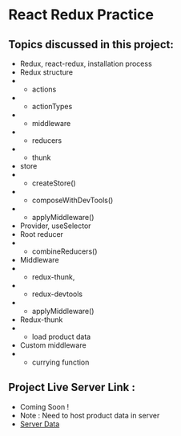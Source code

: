 # React Redux Practice
## Topics discussed in this project:
* Redux, react-redux, installation process
* Redux structure 
* * actions
* * actionTypes
* * middleware
* * reducers 
* * thunk
* store
* * createStore()
* * composeWithDevTools()
* * applyMiddleware() 
* Provider, useSelector
* Root reducer 
* * combineReducers()
* Middleware 
* * redux-thunk,
* * redux-devtools
* * applyMiddleware()
* Redux-thunk
* * load product data
* Custom middleware 
* * currying function

## Project Live Server Link : 
* Coming Soon !
* Note : Need to host product data in server
* [Server Data](https://github.com/ShahariarRahman/reducer-contextapi-project-server)
